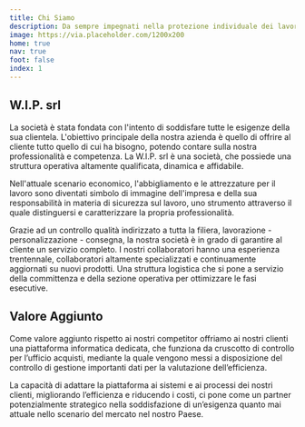 ```yaml
---
title: Chi Siamo
description: Da sempre impegnati nella protezione individuale dei lavoratori e nella valorizzazione della sicurezza nei luoghi di lavoro.
image: https://via.placeholder.com/1200x200
home: true
nav: true
foot: false
index: 1
---
```


## W.I.P. srl
La società è stata fondata con l'intento di soddisfare tutte le esigenze della sua clientela. L'obiettivo principale della nostra azienda è quello di offrire al cliente tutto quello di cui ha bisogno, potendo contare sulla nostra professionalità e competenza. La W.I.P. srl è una società, che possiede una struttura operativa altamente qualificata, dinamica e affidabile.

Nell'attuale scenario economico, l'abbigliamento e le attrezzature per il lavoro sono diventati simbolo di immagine dell'impresa e della sua responsabilità in materia di sicurezza sul lavoro, uno strumento attraverso il quale distinguersi e caratterizzare la propria professionalità.

Grazie ad un controllo qualità indirizzato a tutta la filiera, lavorazione - personalizzazione - consegna, la nostra società è in grado di garantire al cliente un servizio completo. I nostri collaboratori hanno una esperienza trentennale, collaboratori altamente specializzati e continuamente aggiornati su nuovi prodotti. Una struttura logistica che si pone a servizio della committenza e della sezione operativa per ottimizzare le fasi esecutive.

## Valore Aggiunto
Come valore aggiunto rispetto ai nostri competitor offriamo ai nostri clienti una piattaforma informatica dedicata, che funziona da cruscotto di controllo per l’ufficio acquisti, mediante la quale vengono messi a disposizione del controllo di gestione importanti dati per la valutazione dell’efficienza.

La capacità di adattare la piattaforma ai sistemi e ai processi dei nostri clienti, migliorando l’efficienza e riducendo i costi, ci pone come un partner potenzialmente strategico nella soddisfazione di un’esigenza quanto mai attuale nello scenario del mercato nel nostro Paese.